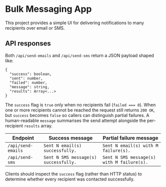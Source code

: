 # Bulk Messaging App

This project provides a simple UI for delivering notifications to many recipients over email or SMS.

## API responses

Both `/api/send-emails` and `/api/send-sms` return a JSON payload shaped like:

```
{
  "success": boolean,
  "sent": number,
  "failed": number,
  "message": string,
  "results": Array<...>
}
```

The `success` flag is `true` only when no recipients fail (`failed === 0`). When one or more recipients cannot be reached the request still returns `200 OK`, but `success` becomes `false` so callers can distinguish partial failures. A human-readable `message` summarises the send attempt alongside the per-recipient `results` array.

| Endpoint | Success message | Partial failure message |
| --- | --- | --- |
| `/api/send-emails` | `Sent N email(s) successfully.` | `Sent N email(s) with M failure(s).` |
| `/api/send-sms` | `Sent N SMS message(s) successfully.` | `Sent N SMS message(s) with M failure(s).` |

Clients should inspect the `success` flag (rather than HTTP status) to determine whether every recipient was contacted successfully.
